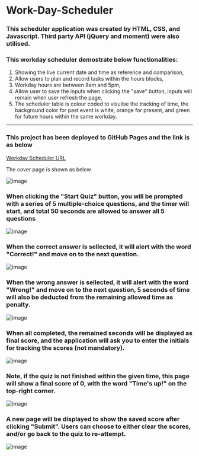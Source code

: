 # Work-Day-Scheduler

### This scheduler application was created by HTML, CSS, and Javascript. Third party API (jQuery and moment) were also utilised.

### This workday scheduler demostrate below functionalities:

1. Showing the live current date and time as reference and comparison,
2. Allow users to plan and record tasks within the hours blocks,
3. Workday hours are between 8am and 5pm,
4. Allow user to save the inputs when clicking the "save" button, inputs will remain when user refresh the page,
5. The scheduler table is colour coded to visulise the tracking of time, the background color for past event is white, orange for present, and green for future hours within the same workday.

---

### This project has been deployed to GitHub Pages and the link is as below

[Workday Scheduler URL](https://kittenknight06.github.io/timed-quiz/index.html)

The cover page is shown as below

![image](assets/pics/cover.png)

### When clicking the "Start Quiz" button, you will be prompted with a series of 5 multiple-choice questions, and the timer will start, and total 50 seconds are allowed to answer all 5 questions

![image](assets/pics/timer.png)

### When the correct answer is sellected, it will alert with the word "Correct!" and move on to the next question. 

![image](assets/pics/correct.png)

### When the wrong answer is sellected, it will alert with the word "Wrong!" and move on to the next question, 5 seconds of time will also be deducted from the remaining allowed time as penalty.

![image](assets/pics/wrong.png)

### When all completed, the remained seconds will be displayed as final score, and the application will ask you to enter the initials for tracking the scores (not mandatory).

![image](assets/pics/alldone.png)

### Note, if the quiz is not finished within the given time, this page will show a final score of 0, with the word "Time's up!" on the top-right corner.

![image](assets/pics/times-up.png)


### A new page will be displayed to show the saved score after clicking "Submit". Users can choose to either clear the scores, and/or go back to the quiz to re-attempt.

![image](assets/pics/savedscores.png)
